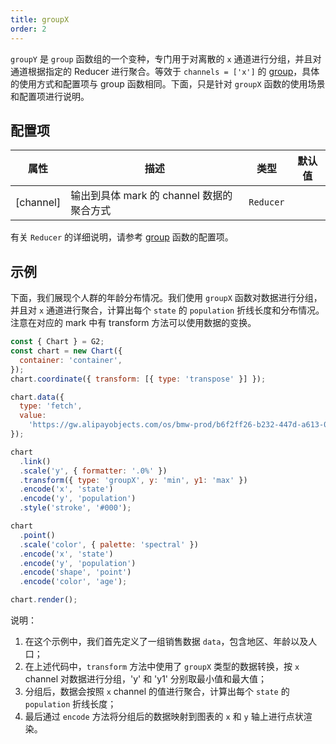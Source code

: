 ```yaml
---
title: groupX
order: 2
---
```


`groupY` 是 `group` 函数组的一个变种，专门用于对离散的 `x` 通道进行分组，并且对通道根据指定的 Reducer 进行聚合。等效于 `channels = ['x']` 的 [group](/manual/core/transform/group)，具体的使用方式和配置项与 group 函数相同。下面，只是针对 `groupX` 函数的使用场景和配置项进行说明。

## 配置项

| 属性      | 描述                                      | 类型      | 默认值 |
| --------- | ----------------------------------------- | --------- | ------ |
| [channel] | 输出到具体 mark 的 channel 数据的聚合方式 | `Reducer` |        |

有关 `Reducer` 的详细说明，请参考 [group](/manual/core/transform/group) 函数的配置项。

## 示例

下面，我们展现个人群的年龄分布情况。我们使用 `groupX` 函数对数据进行分组，并且对 `x` 通道进行聚合，计算出每个 `state` 的 `population` 折线长度和分布情况。注意在对应的 mark 中有 transform 方法可以使用数据的变换。

```js | ob { inject: true }
const { Chart } = G2;
const chart = new Chart({
  container: 'container',
});
chart.coordinate({ transform: [{ type: 'transpose' }] });

chart.data({
  type: 'fetch',
  value:
    'https://gw.alipayobjects.com/os/bmw-prod/b6f2ff26-b232-447d-a613-0df5e30104a0.csv',
});

chart
  .link()
  .scale('y', { formatter: '.0%' })
  .transform({ type: 'groupX', y: 'min', y1: 'max' })
  .encode('x', 'state')
  .encode('y', 'population')
  .style('stroke', '#000');

chart
  .point()
  .scale('color', { palette: 'spectral' })
  .encode('x', 'state')
  .encode('y', 'population')
  .encode('shape', 'point')
  .encode('color', 'age');

chart.render();
```

说明：

1. 在这个示例中，我们首先定义了一组销售数据 `data`，包含地区、年龄以及人口；
2. 在上述代码中，`transform` 方法中使用了 `groupX` 类型的数据转换，按 `x` channel 对数据进行分组，'y' 和 'y1' 分别取最小值和最大值；
3. 分组后，数据会按照 `x` channel 的值进行聚合，计算出每个 `state` 的 `population` 折线长度；
4. 最后通过 `encode` 方法将分组后的数据映射到图表的 `x` 和 `y` 轴上进行点状渲染。
